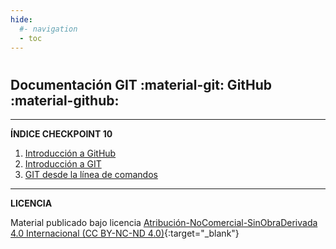 ```yaml
---
hide:
  #- navigation
  - toc
---
```


#

[<h1 class="title-index">Checkpoint 10</h1>]: # 

## <h2 class="description-index">Documentación GIT :material-git: GitHub :material-github:</h2>
<hr>

**ÍNDICE CHECKPOINT 10**

  1. [Introducción a GitHub](github.md)
  2. [Introducción a GIT](git.md)
  3. [GIT desde la línea de comandos](comandos-git.md)

***

**LICENCIA**

Material publicado bajo licencia [Atribución-NoComercial-SinObraDerivada 4.0 Internacional (CC BY-NC-ND 4.0)](https://creativecommons.org/licenses/by-nc-nd/4.0/deed.es){:target="_blank"}

<br>
<br>
